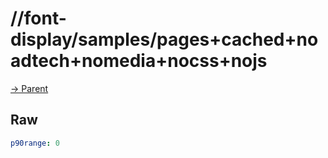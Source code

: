 
# //font-display/samples/pages+cached+noadtech+nomedia+nocss+nojs

[→ Parent](../..)


## Raw


```yaml
p90range: 0

```

